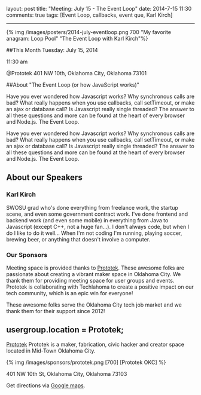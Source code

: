 layout: post
title: "Meeting: July 15 - The Event Loop"
date: 2014-7-15 11:30
comments: true
tags: [Event Loop, callbacks, event que, Karl Kirch]


---

{% img  /images/posters/2014-july-eventloop.png 700 "My favorite anagram: Loop Pool" "The Event Loop with Karl Kirch"%}

##This Month
Tuesday: July 15, 2014

11:30 am

@Prototek
401 NW 10th,
Oklahoma City, Oklahoma
73101


##About "The Event Loop (or how JavaScript works)"

Have you ever wondered how Javascript works? Why synchronous calls are bad? What really happens when you use callbacks, call setTimeout, or make an ajax or database call? Is Javascript really single threaded?
The answer to all these questions and more can be found at the heart of every browser and Node.js. The Event Loop.

Have you ever wondered how Javascript works? Why synchronous calls are bad? What really happens when you use callbacks, call setTimeout, or make an ajax or database call? Is Javascript really single threaded?
The answer to all these questions and more can be found at the heart of every browser and Node.js. The Event Loop.

<!-- more -->

## About our Speakers

### Karl Kirch
SWOSU grad who's done everything from freelance work, the startup scene, and even some  government contract work. I've done frontend and backend work (and even some mobile) in everything from Java to Javascript (except C++, not a huge fan...). I don't always code, but when I do I like to do it well... When I'm not coding I'm running, playing soccer, brewing beer, or anything that doesn't involve a computer.

### Our Sponsors
Meeting space is provided thanks to [Prototek](http://www.prototekokc.com). These awesome folks are passionate about creating a vibrant maker space in Oklahoma City. We thank them for providing meeting space for user groups and events. Prototek is collaborating with Techlahoma to create a positive impact on our tech community, which is an epic win for everyone!

These awesome folks serve the Oklahoma City tech job market and we thank them for their support since 2012!

## usergroup.location = Prototek;


[Prototek](http://prototekokc.com/) Prototek is a maker, fabrication, civic hacker and creator space located in Mid-Town Oklahoma City.

{% img  /images/sponsors/prototek.png [700] [Prototek OKC] %}

401 NW 10th St, Oklahoma City, Oklahoma 73103

Get directions via [Google maps](https://www.google.com/maps/place/401+NW+10th+St/@35.478527,-97.519417,17z/data=!3m1!4b1!4m2!3m1!1s0x87b21733fd30d655:0xce3a1cd9b95c8415).